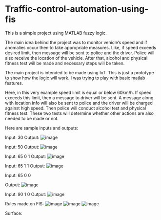 # Traffic-control-automation-using-fis
This is a simple project using MATLAB fuzzy logic. 

The main idea behind the project was to monitor vehicle’s speed and if anomalies occur then to take appropriate measures. Like, if speed exceeds desired limit, then message will be sent to police and the driver. Police will also receive the location of the vehicle. After that, alcohol and physical fitness test will be made and necessary steps will be taken. 

The main project is intended to be made using IoT. This is just a prototype to show how the logic will work. I was trying to play with basic matlab features.

Here, in this very example speed limit is equal or below 60km/h. If speed exceeds this limit, then a message to driver will be sent. A message along with location info will also be sent to police and the driver will be charged against high speed. 
Then police will conduct alcohol test and physical fitness test. These two tests will determine whether other actions are also needed to be made or not.

Here are sample inputs and outputs:

Input:
30
Output:
![image](https://user-images.githubusercontent.com/54031572/229292940-c248c81b-0cb2-40dd-b009-9dd909386f5d.png)


Input:
50
Output:
![image](https://user-images.githubusercontent.com/54031572/229292947-14d21d17-e66c-46df-84f0-130c441a0b58.png)


Input:
65
0
1
Output:
![image](https://user-images.githubusercontent.com/54031572/229292970-b647c695-ff6a-4e4e-84eb-d7ecba5e8077.png)

Input:
65
1
1
Output:
![image](https://user-images.githubusercontent.com/54031572/229292989-9fe8c99d-9803-4324-9722-de8665a4717c.png)


Input:
65
0
0

Output:
![image](https://user-images.githubusercontent.com/54031572/229293002-661ec328-7c8b-43e9-93a6-6a50a934f6e4.png)

Input:
90
1
0
Output:
![image](https://user-images.githubusercontent.com/54031572/229293012-38e6bf31-2e49-49ea-8386-9529a88566b1.png)



Rules made on FIS:
![image](https://user-images.githubusercontent.com/54031572/229293024-4699d05f-519b-4463-a756-1ad1b78aa92d.png)
![image](https://user-images.githubusercontent.com/54031572/229293036-4e6528f1-ef5f-4c8c-874d-44d41eff6f1d.png)
![image](https://user-images.githubusercontent.com/54031572/229293051-5f487e79-7c68-4634-91f0-dcfa0de8d515.png)




Surface:

